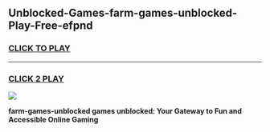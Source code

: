 
## Unblocked-Games-farm-games-unblocked-Play-Free-efpnd
<h3>
<a href="https://premium76.site?title=farm-games-unblocked&ref=20A">CLICK TO PLAY</a></h3>
<hr>

<h3>
<a href="https://premium76.site?title=farm-games-unblocked&ref=20A">CLICK 2 PLAY</a>
  
</h3>

<a href="https://premium76.site?title=farm-games-unblocked&ref=20A"><img src="https://clearcache.store/games.png"></a>


**farm-games-unblocked games unblocked: Your Gateway to Fun and Accessible Online Gaming**
